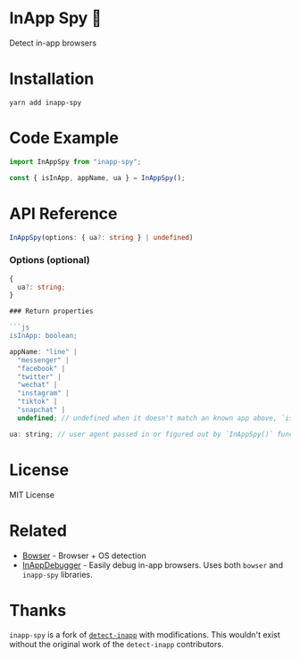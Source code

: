 # InApp Spy 🔎

Detect in-app browsers

<!--
[![Build Status](https://travis-ci.org/f2etw/detect-inapp.svg?branch=master)](https://travis-ci.org/f2etw/detect-inapp)
[![codecov](https://codecov.io/gh/f2etw/detect-inapp/branch/master/graph/badge.svg)](https://codecov.io/gh/f2etw/detect-inapp)
[![npm](https://img.shields.io/npm/v/detect-inapp.svg)](https://npmjs.org/package/detect-inapp)
[![downloads](https://img.shields.io/npm/dm/detect-inapp.svg)](https://npmjs.org/package/detect-inapp)
[![js-standard-style](https://img.shields.io/badge/code%20style-standard-brightgreen.svg)](http://standardjs.com)
[![Commitizen friendly](https://img.shields.io/badge/commitizen-friendly-brightgreen.svg)](http://commitizen.github.io/cz-cli/)
[![semantic-release](https://img.shields.io/badge/%20%20%F0%9F%93%A6%F0%9F%9A%80-semantic--release-e10079.svg)](https://github.com/semantic-release/semantic-release) -->

# Installation

`yarn add inapp-spy`

# Code Example

```js
import InAppSpy from "inapp-spy";

const { isInApp, appName, ua } = InAppSpy();
```

# API Reference

```typescript
InAppSpy(options: { ua?: string } | undefined)
```

### Options (optional)

````typescript
{
  ua?: string;
}

### Return properties

```js
isInApp: boolean;
````

```js
appName: "line" |
  "messenger" |
  "facebook" |
  "twitter" |
  "wechat" |
  "instagram" |
  "tiktok" |
  "snapchat" |
  undefined; // undefined when it doesn't match an known app above, `isInApp` can still be true
```

```js
ua: string; // user agent passed in or figured out by `InAppSpy()` function
```

# License

MIT License

# Related

- [Bowser](https://github.com/bowser-js/bowser) - Browser + OS detection
- [InAppDebugger](https://inappdebugger.com) - Easily debug in-app browsers. Uses both `bowser` and `inapp-spy` libraries.

# Thanks

`inapp-spy` is a fork of [`detect-inapp`](https://github.com/f2etw/detect-inapp) with modifications. This wouldn't exist without the original work of the `detect-inapp` contributors.
